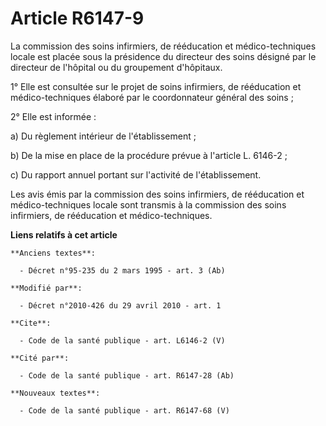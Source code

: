 # Article R6147-9

La commission des soins infirmiers, de rééducation et médico-techniques locale est placée sous la présidence du directeur des
soins désigné par le directeur de l'hôpital ou du groupement d'hôpitaux. 

1° Elle est consultée sur le projet de soins infirmiers, de rééducation et médico-techniques élaboré par le coordonnateur
général des soins ; 

2° Elle est informée : 

a) Du règlement intérieur de l'établissement ; 

b) De la mise en place de la procédure prévue à l'article L. 6146-2 ; 

c) Du rapport annuel portant sur l'activité de l'établissement. 

Les avis émis par la commission des soins infirmiers, de rééducation et médico-techniques locale sont transmis à la
commission des soins infirmiers, de rééducation et médico-techniques.

**Liens relatifs à cet article**

	**Anciens textes**:

	  - Décret n°95-235 du 2 mars 1995 - art. 3 (Ab)

	**Modifié par**:

	  - Décret n°2010-426 du 29 avril 2010 - art. 1

	**Cite**:

	  - Code de la santé publique - art. L6146-2 (V)

	**Cité par**:

	  - Code de la santé publique - art. R6147-28 (Ab)

	**Nouveaux textes**:

	  - Code de la santé publique - art. R6147-68 (V)
